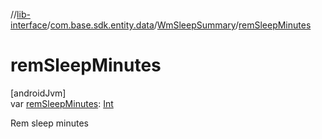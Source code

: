 //[lib-interface](../../../index.md)/[com.base.sdk.entity.data](../index.md)/[WmSleepSummary](index.md)/[remSleepMinutes](rem-sleep-minutes.md)

# remSleepMinutes

[androidJvm]\
var [remSleepMinutes](rem-sleep-minutes.md): [Int](https://kotlinlang.org/api/latest/jvm/stdlib/kotlin/-int/index.html)

Rem sleep minutes
